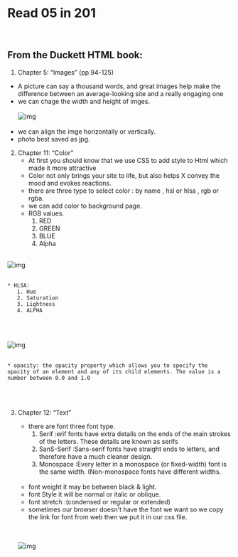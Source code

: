 # Read 05 in 201
<br/>
 
## From the Duckett HTML book:

1. Chapter 5: “Images” (pp.94-125)


  * A picture can say a thousand words, and great images help make the difference between an average-looking site and a really engaging one
  * we can chage the width and height of imges.
  <br/><br/>
  ![img](https://www.wikihow.com/images/thumb/c/ce/Add-a-Hyperlink-with-HTML-Step-4-Version-3.jpg/aid659480-v4-728px-Add-a-Hyperlink-with-HTML-Step-4-Version-3.jpg.webp)  <br/><br/>
  * we can align the imge horizontally or vertically.
  * photo best saved as jpg.

2. Chapter 11: “Color” 
    * At first you should know that we use CSS to add style to Html which made it more attractive
    * Color not only brings your site to life, but also helps X convey the mood and evokes reactions.
    * there are three type to select color : by name , hsl or hlsa , rgb or rgba.
    * we can add color to background page.
    * RGB values.
       1. RED
       2. GREEN
       3. BLUE
       4. Alpha
<br/> <br/>

![img](https://francescricart.com/wp-content/uploads/2018/07/rgb.jpg)
<br/><br>

    * HLSA:
       1. Hue
       2. Saturation
       3. Lightness
       4. ALPHA 

<br/> <br/>

![img](https://3.bp.blogspot.com/-9vvvg45dX-Y/UjCNW96hbTI/AAAAAAAAAO8/jPUpBJ4fZsM/s1600/hsl-color-model.png)
<br/><br>

    * opacity: the opacity property which allows you to specify the   opacity of an element and any of its child elements. The value is a number between 0.0 and 1.0

<br/> <br/>


3. Chapter 12: “Text” 
    * there are font three font type.
      1. Serif :erif fonts have extra details on the ends of the main strokes of the letters. These details are known as serifs
      2. SanS-Serif :Sans-serif fonts have straight ends to letters, and therefore have a much cleaner design.
      3. Monospace :Every letter in a monospace (or fixed-width) font is the same width. (Non-monospace fonts have different widths.
      <br/>
    * font weight it may be between black & light.
    * font Style it will be normal or italic or oblique.
    * font stretch :(condensed or regular or extended)  
    * sometimes our browser doesn't have the font we want so we copy the link for font from web then we put it in our css file.

    <br/><br/>
    ![img](https://html-css-js.com/images/tiles/css-font-styles.jpg)

 